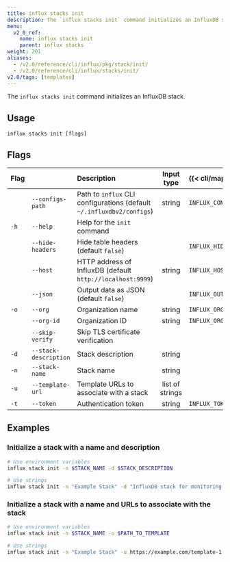 ```yaml
---
title: influx stacks init
description: The `influx stacks init` command initializes an InfluxDB stack.
menu:
  v2_0_ref:
    name: influx stacks init
    parent: influx stacks
weight: 201
aliases:
  - /v2.0/reference/cli/influx/pkg/stack/init/
  - /v2.0/reference/cli/influx/stacks/init/
v2.0/tags: [templates]
---
```


The `influx stacks init` command initializes an InfluxDB stack.

## Usage
```
influx stacks init [flags]
```

## Flags
| Flag |                       | Description                                                           | Input type      | {{< cli/mapped >}}    |
|:---- |:---                   |:-----------                                                           |:----------:     |:------------------    |
|      | `--configs-path`      | Path to `influx` CLI configurations (default `~/.influxdbv2/configs`) | string          |`INFLUX_CONFIGS_PATH`  |
| `-h` | `--help`              | Help for the `init` command                                           |                 |                       |
|      | `--hide-headers`      | Hide table headers (default `false`)                                  |                 | `INFLUX_HIDE_HEADERS` |
|      | `--host`              | HTTP address of InfluxDB (default `http://localhost:9999`)            | string          | `INFLUX_HOST`         |
|      | `--json`              | Output data as JSON (default `false`)                                 |                 | `INFLUX_OUTPUT_JSON`  |
| `-o` | `--org`               | Organization name                                                     | string          | `INFLUX_ORG`          |
|      | `--org-id`            | Organization ID                                                       | string          | `INFLUX_ORG_ID`       |
|      | `--skip-verify`       | Skip TLS certificate verification                                     |                 |                       |
| `-d` | `--stack-description` | Stack description                                                     | string          |                       |
| `-n` | `--stack-name`        | Stack name                                                            | string          |                       |
| `-u` | `--template-url`      | Template URLs to associate with a stack                               | list of strings |                       |
| `-t` | `--token`             | Authentication token                                                  | string          | `INFLUX_TOKEN`        |

## Examples

### Initialize a stack with a name and description

```sh
# Use environment variables
influx stack init -n $STACK_NAME -d $STACK_DESCRIPTION

# Use strings
influx stack init -n "Example Stack" -d "InfluxDB stack for monitoring some awesome stuff"
```

### Initialize a stack with a name and URLs to associate with the stack

```sh
# Use environment variables
influx stack init -n $STACK_NAME -u $PATH_TO_TEMPLATE

# Use strings
influx stack init -n "Example Stack" -u https://example.com/template-1.yml
```
